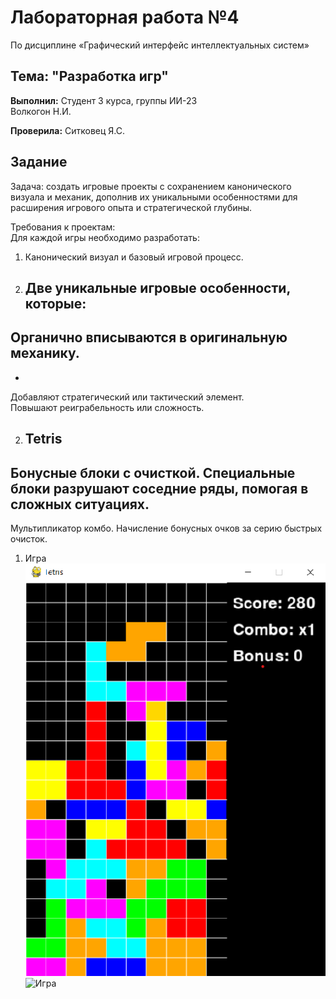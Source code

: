 # Лабораторная работа №4
 По дисциплине «Графический интерфейс интеллектуальных систем»

## Тема: "Разработка игр"

**Выполнил:**
Студент 3 курса, группы ИИ-23  
Волкогон Н.И.

**Проверила:**
Ситковец Я.С.

## Задание

Задача: создать игровые проекты с сохранением канонического 
визуала и механик, дополнив их уникальными особенностями для 
расширения игрового опыта и стратегической глубины. 

Требования к проектам:   
Для каждой игры необходимо разработать:  
1. Канонический визуал и базовый игровой процесс.  
2. Две уникальные игровые особенности, которые:  
   - 
Органично вписываются в оригинальную механику.  
   - 
   - 
Добавляют стратегический или тактический элемент.  
Повышают реиграбельность или сложность.  

2. Tetris  
   - 
Бонусные блоки с очисткой. Специальные блоки разрушают 
соседние ряды, помогая в сложных ситуациях.  
   - 
Мультипликатор комбо. Начисление бонусных очков за серию 
быстрых очисток.    

1. Игра
![Игра](images/1.png)
![Игра](images/1\2.png)


